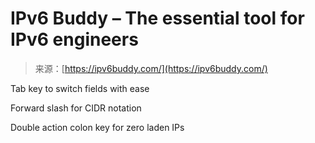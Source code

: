 <!--yml
category: 未分类
date: 2024-05-27 15:17:39
-->

# IPv6 Buddy – The essential tool for IPv6 engineers

> 来源：[https://ipv6buddy.com/](https://ipv6buddy.com/)

Tab key to switch fields with ease

Forward slash for CIDR notation

Double action colon key for zero laden IPs